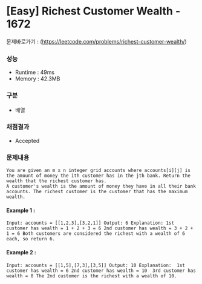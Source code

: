 # [Easy] Richest Customer Wealth - 1672

문제바로가기 : (https://leetcode.com/problems/richest-customer-wealth/)

### 성능

- Runtime : 49ms
- Memory : 42.3MB

### 구분

- 배열

### 채점결과

- Accepted

### 문제내용

    You are given an m x n integer grid accounts where accounts[i][j] is the amount of money the i​​​​​​​​​​​th​​​​ customer has in the j​​​​​​​​​​​th​​​​ bank. Return the wealth that the richest customer has.
    A customer's wealth is the amount of money they have in all their bank accounts. The richest customer is the customer that has the maximum wealth.

#### Example 1 :

`Input: accounts = [[1,2,3],[3,2,1]]
Output: 6
Explanation:
1st customer has wealth = 1 + 2 + 3 = 6
2nd customer has wealth = 3 + 2 + 1 = 6
Both customers are considered the richest with a wealth of 6 each, so return 6.`

#### Example 2 :

`Input: accounts = [[1,5],[7,3],[3,5]]
Output: 10
Explanation: 
1st customer has wealth = 6
2nd customer has wealth = 10 
3rd customer has wealth = 8
The 2nd customer is the richest with a wealth of 10.`
